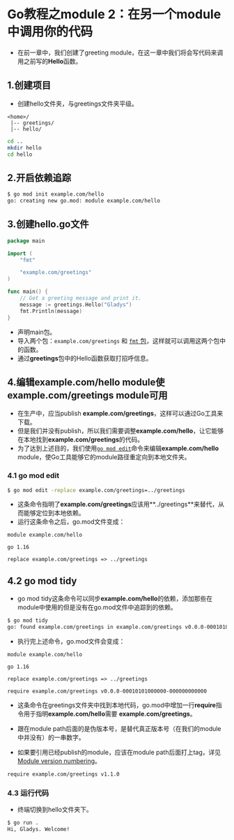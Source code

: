 # Go教程之module 2：在另一个module中调用你的代码

- 在前一章中，我们创建了greeting module，在这一章中我们将会写代码来调用之前写的**Hello**函数。

## 1.创建项目

- 创建hello文件夹，与greetings文件夹平级。

```
<home>/
 |-- greetings/
 |-- hello/
```

```sh
cd ..
mkdir hello
cd hello
```

## 2.开启依赖追踪

```sh
$ go mod init example.com/hello
go: creating new go.mod: module example.com/hello
```

## 3.创建hello.go文件

```go
package main

import (
    "fmt"

    "example.com/greetings"
)

func main() {
    // Get a greeting message and print it.
    message := greetings.Hello("Gladys")
    fmt.Println(message)
}
```

- 声明main包。
- 导入两个包：`example.com/greetings` 和 [`fmt` 包](https://pkg.go.dev/fmt/)，这样就可以调用这两个包中的函数。
- 通过**greetings**包中的Hello函数获取打招呼信息。

## 4.编辑example.com/hello module使example.com/greetings module可用

- 在生产中，应当publish **example.com/greetings**，这样可以通过Go工具来下载。
- 但是我们并没有publish，所以我们需要调整**example.com/hello**，让它能够在本地找到**example.com/greetings**的代码。
- 为了达到上述目的，我们使用[`go mod edit`](https://go.dev/ref/mod#go-mod-edit)命令来编辑**example.com/hello** module，使Go工具能够它的module路径重定向到本地文件夹。

### 4.1 go mod edit

```sh
$ go mod edit -replace example.com/greetings=../greetings
```

- 这条命令指明了**example.com/greetings**应该用**../greetings**来替代，从而能够定位到本地依赖。
- 运行这条命令之后，go.mod文件变成：

```
module example.com/hello

go 1.16

replace example.com/greetings => ../greetings
```

## 4.2 go mod tidy

- go mod tidy这条命令可以同步**example.com/hello**的依赖，添加那些在module中使用的但是没有在go.mod文件中追踪到的依赖。

```sh
$ go mod tidy
go: found example.com/greetings in example.com/greetings v0.0.0-00010101000000-000000000000
```

- 执行完上述命令，go.mod文件会变成：

```
module example.com/hello

go 1.16

replace example.com/greetings => ../greetings

require example.com/greetings v0.0.0-00010101000000-000000000000
```

- 这条命令在greetings文件夹中找到本地代码，go.mod中增加一行**require**指令用于指明**example.com/hello**需要 **example.com/greetings**。
- 跟在module path后面的是伪版本号，是替代真正版本号（在我们的module中并没有）的一串数字。

- 如果要引用已经publish的module，应该在module path后面打上tag，详见[Module version numbering](https://go.dev/doc/modules/version-numbers)。

```
require example.com/greetings v1.1.0
```

### 4.3 运行代码

- 终端切换到hello文件夹下。

```sh
$ go run .
Hi, Gladys. Welcome!
```

